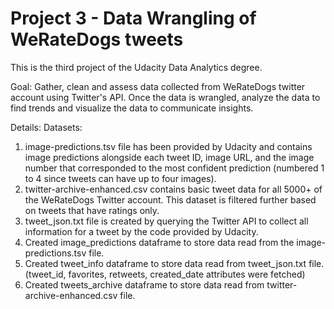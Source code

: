 # Project 3 - Data Wrangling of WeRateDogs tweets
This is the third project of the Udacity Data Analytics degree.

Goal: Gather, clean and assess data collected from WeRateDogs twitter account using Twitter's API. Once the data is wrangled, analyze the data to find trends and visualize the data to communicate insights. 

Details:
Datasets: 
1. image-predictions.tsv file has been provided by Udacity and contains image predictions alongside each tweet ID, image URL, and the image number that corresponded to the most confident prediction (numbered 1 to 4 since tweets can have up to four images).
2. twitter-archive-enhanced.csv contains basic tweet data for all 5000+ of the WeRateDogs Twitter account. This dataset is filtered further based on tweets that have ratings only. 
3. tweet_json.txt file is created by querying the Twitter API to collect all information for a tweet by the code provided by Udacity. 
4. Created image_predictions dataframe to store data read from the image-predictions.tsv file.
5. Created tweet_info dataframe to store data read from tweet_json.txt file. (tweet_id, favorites, retweets, created_date attributes were fetched)
6. Created tweets_archive dataframe to store data read from twitter-archive-enhanced.csv file.




